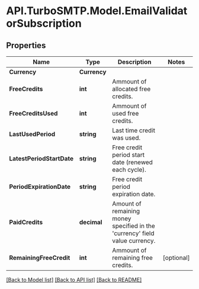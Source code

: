 # API.TurboSMTP.Model.EmailValidatorSubscription

## Properties

Name | Type | Description | Notes
------------ | ------------- | ------------- | -------------
**Currency** | **Currency** |  | 
**FreeCredits** | **int** | Ammount of allocated free credits. | 
**FreeCreditsUsed** | **int** | Ammount of used free credits. | 
**LastUsedPeriod** | **string** | Last time credit was used. | 
**LatestPeriodStartDate** | **string** | Free credit period start date (renewed each cycle). | 
**PeriodExpirationDate** | **string** | Free credit period expiration date. | 
**PaidCredits** | **decimal** | Amount of remaining money specified in the &#39;currency&#39; field value currency. | 
**RemainingFreeCredit** | **int** | Ammount of remaining free credits. | [optional] 

[[Back to Model list]](../README.md#documentation-for-models) [[Back to API list]](../README.md#documentation-for-api-endpoints) [[Back to README]](../README.md)

